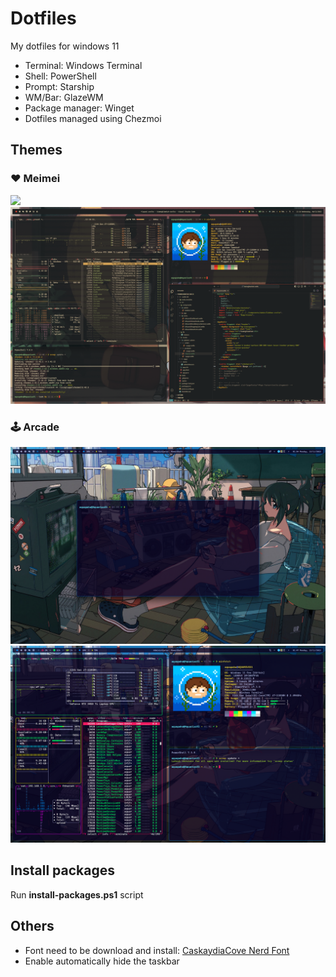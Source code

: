 # Dotfiles

My dotfiles for windows 11

- Terminal: Windows Terminal
- Shell: PowerShell
- Prompt: Starship
- WM/Bar: GlazeWM
- Package manager: Winget
- Dotfiles managed using Chezmoi

## Themes

### ❤️ Meimei

<img src="screenshots/screenshot-gruvbox-0.png" />
<img src="screenshots/screenshot-gruvbox-1.png" />

### 🕹️ Arcade

<img src="screenshots/desktop-arcade-1.png" />
<img src="screenshots/desktop-arcade.png" />

## Install packages

Run **install-packages.ps1** script

## Others

- Font need to be download and install: <a href="https://www.nerdfonts.com/font-downloads">CaskaydiaCove Nerd Font</a>
- Enable automatically hide the taskbar
